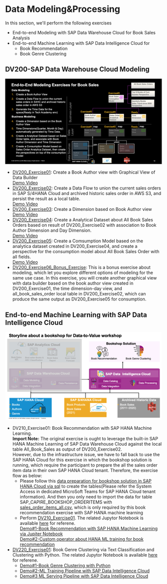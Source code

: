# Data Modeling&Processing
In this section, we'll perform the following exercises 
- End-to-end Modeling with SAP Data Warehouse Cloud for Book Sales Analysis
- End-to-end Machine Learning with SAP Data Intelligence Cloud for
    - Book Recommendation
    - Book Genre Clustering
## DV200-SAP Data Warehouse Cloud Modeling
![End-to-end Modeling with SAP Data Warehouse Cloud](../resources/dwc-modeling-exercise.png)
- [DV200_Exercise01](exercises/DV200_Exercise01_Data_Builder_Graphical_View_Creation_for_Book_Author_View.pdf): Create a Book Author view with Graphical View of Data Builder<br/>
[Demo Video](https://www.youtube.com/watch?v=-8iw7rxSogE&list=PLUvT3ZwlN9W3iXfnhh8CW2VKxSnf3bcCc&index=12)
- [DV200_Exercise02](exercises/DV200_Exercise02_Data_Builder_Data_Flow_Creation_for_Book_Sales_Order.pdf): Create a Data Flow to union the current sales orders in SAP S/4HANA Cloud and archived historic sales order in AWS S3, and persist the result as a local table.<br/>
[Demo Video](https://www.youtube.com/watch?v=VX4Kd82FfOY&list=PLUvT3ZwlN9W3iXfnhh8CW2VKxSnf3bcCc&index=13)
- [DV200_Exercise03](exercises/DV200_Exercise03_Business_Builder_Dimension_View_Creation_for_Book_Author_Dimension.pdf): Create a Dimension based on Book Author view<br/>
[Demo Video](https://www.youtube.com/watch?v=NQolwctu9hQ&list=PLUvT3ZwlN9W3iXfnhh8CW2VKxSnf3bcCc&index=14)
- [DV200_Exercise04](exercises/DV200_Exercise04_Business_Analytical_Dataset_Creation_for_Book_Sales_Order.pdf): Create a Analytical Dataset about All Book Sales Orders based on result of DV200_Exercise02 with association to Book Author Dimension and Day Dimension.<br/>
[Demo Video](https://www.youtube.com/watch?v=yXk0yp5He7w&list=PLUvT3ZwlN9W3iXfnhh8CW2VKxSnf3bcCc&index=15)
- [DV200_Exercise05](exercises/DV200_Exercise05_Business_ConsumptionModel_Perspective_Creation_for_Book_Sales_Order.pdf): Create a Comsumption Model based on the analytica dataset created in DV200_Exercise04, and create a perspective for the consumption model about All Book Sales Order with all fields.<br/>
[Demo Video](https://www.youtube.com/watch?v=KRsVEdK94ok&list=PLUvT3ZwlN9W3iXfnhh8CW2VKxSnf3bcCc&index=16)
- [DV200_Exercise06_Bonus_Exercise](exercises/DV200_Exercise06_Bonus_Exercise_Data_Builder_Graphical_View_Creation_for_V_BL_Sales_Dataset.pdf): This is a bonus exercise about modeling, which let you explore different options of modeling for the same use case. In this exercise, you will create another graphical view with data builder based on the book author view created in DV200_Exercise01, the time dimension-day view, and all_book_sales_order local table in DV200_Exercise02, which can produce the same output as DV200_Exercise05 for consumption.

## End-to-end Machine Learning with SAP Data Intelligence Cloud
![Machine Learning Exercises with SAP Data Intelligence Cloud](../resources/di-ml-exercise.png)
- DV210_Exercise01: Book Recommendation with SAP HANA Machine Learning. <br/>
**Import Note:** The original exercise is ought to leverage the built-in SAP HANA Machine Learning of SAP Data Warehouse Cloud against the local table All_Book_Sales as output of DV200_Exercise02. <br/> However, due to the infrastructure issue, we have to fall back to use the SAP HANA Cloud for this exercise in which the bookshop solution is running, which require the participant to prepare the all the sales order item data in their own SAP HANA Cloud tenant. Therefore, the exercise flow as below:<br/>
  - Please follow this [data preparation for bookshop solution in SAP HANA Cloud via sql](01-bookshop-hcs/sql) to create the tables(Please refer the System Access in dedicated MicroSoft Teams for SAP HANA Cloud tenant information). And then you only need to import the data for table SAP_CAPIRE_BOOKSHOP_ORDERITEMS with [sales_order_items_all.csv](../00-data-preparation/00-dataset/sales_order_items_all.csv), which is only required by this book recommendation exercise with SAP HANA machine learning
  - Perform [DV210_Exercise01](exercises/DV210_Exercise01_Book_Recommendation_with_SAP_HANA_Machine_Learning.pdf). The related Jupytor Notebook is available [here](exercises/DV210_Exercise01_Book_Recommendation.ipynb) for referene. <br/>
  [Demo#1-Book Recommendation with SAP HANA Machine Learning via Jupiter Notebook](https://www.youtube.com/watch?v=iYrvlq9_9EM&list=PLUvT3ZwlN9W3iXfnhh8CW2VKxSnf3bcCc&index=19)<br/>
  [Demo#2-Custom operator about HANA ML training for book recommendation](https://www.youtube.com/watch?v=HfY6g6Wmz6Y&list=PLUvT3ZwlN9W3iXfnhh8CW2VKxSnf3bcCc&index=21)
- [DV220_Exercise01](exercises/DV220_Exercise01_Book_Genre_Clustering_via_Text_Classification_and_Clustering_with_Python.pdf): Book Genre Clustering via Text Classification and Clustering with Python. The related Jupytor Notebook is available [here](exercises/DV220_Exercise01_Book_Genre_Clustering.ipynb) for referene.
    - [Demo#1-Book Genre Clustering with Python](https://www.youtube.com/watch?v=AQ4zCWn7y-0&list=PLUvT3ZwlN9W3iXfnhh8CW2VKxSnf3bcCc&index=20)
    - [Demo#2-ML Training Pipeline with SAP Data Intelligence Cloud](https://www.youtube.com/watch?v=KNFaD-dopbk&list=PLUvT3ZwlN9W3iXfnhh8CW2VKxSnf3bcCc&index=22)
    - [Demo#3 ML Serving Pipeline with SAP Data Intelligence Cloud](https://www.youtube.com/watch?v=T9sWKaxOUQg&list=PLUvT3ZwlN9W3iXfnhh8CW2VKxSnf3bcCc&index=23)
